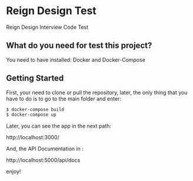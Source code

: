 # Reign Design Test

Reign Design Interview Code Test

## What do you need for test this project?

You need to have installed: Docker and Docker-Compose

## Getting Started

First, your need to clone or pull the repository, later, the only thing that you have to do is
to go to the main folder and enter:

```bash
$ docker-compose build
$ docker-compose up
```

Later, you can see the app in the next path:

http://localhost:3000/

And, the API Documentation in :

http://localhost:5000/api/docs

enjoy!
